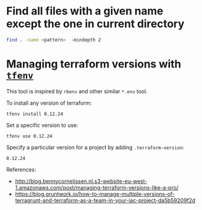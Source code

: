 # Find all files with a given name except the one in current directory

```sh
find . -name <pattern>  -mindepth 2
```

# Managing terraform versions with [`tfenv`](https://github.com/tfutils/tfenv)

This tool is inspired by `rbenv` and other similar `*.env` tool.


To install any version of terraform:

```
tfenv install 0.12.24
```

Set a specific version to use:

```
tfenv use 0.12.24
```

Specify a particular version for a project by adding `.terraform-version`:

```
0.12.24
```

References:
- http://blog.bennycornelissen.nl.s3-website-eu-west-1.amazonaws.com/post/managing-terraform-versions-like-a-pro/
- https://blog.gruntwork.io/how-to-manage-multiple-versions-of-terragrunt-and-terraform-as-a-team-in-your-iac-project-da5b59209f2d
